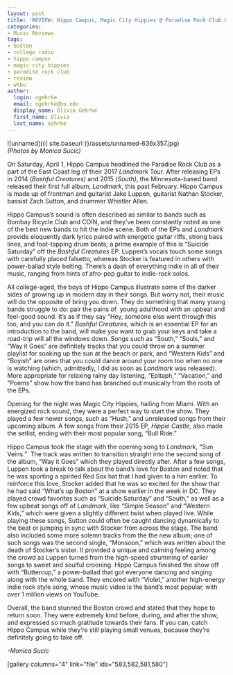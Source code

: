 ```yaml
---
layout: post
title: 'REVIEW: Hippo Campus, Magic City Hippies @ Paradise Rock Club 04/01'
categories:
- Music Reviews
tags:
- boston
- college radio
- hippo campus
- magic city hippies
- paradise rock club
- review
- wtbu
author:
  login: ogehrke
  email: ogehrke@bu.edu
  display_name: Olivia Gehrke
  first_name: Olivia
  last_name: Gehrke
---
```

![unnamed]({{ site.baseurl }}/assets/unnamed-636x357.jpg)  
_(Photos by Monica Sucic)_

On Saturday, April 1, Hippo Campus headlined the Paradise Rock Club as a part of the East Coast leg of their 2017 _Landmark_ Tour. After releasing EPs in 2014 (_Bashful Creatures)_ and 2015 (_South)_, the Minnesota-based band released their first full album, _Landmark_, this past February. Hippo Campus is made up of frontman and guitarist Jake Luppen, guitarist Nathan Stocker, bassist Zach Sutton, and drummer Whistler Allen.

Hippo Campus’s sound is often described as similar to bands such as Bombay Bicycle Club and COIN, and they’ve been constantly noted as one of the best new bands to hit the indie scene. Both of the EPs and _Landmark_ provide eloquently dark lyrics paired with energetic guitar riffs, strong bass lines, and foot-tapping drum beats; a prime example of this is “Suicide Saturday” off the _Bashful Creatures_ EP. Luppen’s vocals touch some songs with carefully placed falsetto, whereas Stocker is featured in others with power-ballad style belting. There’s a dash of everything indie in all of their music, ranging from hints of afro-pop guitar to indie-rock solos.

All college-aged, the boys of Hippo Campus illustrate some of the darker sides of growing up in modern day in their songs. But worry not, their music will do the opposite of bring you down. They do something that many young bands struggle to do: pair the pains of  young adulthood with an upbeat and feel-good sound. It’s as if they say “Hey, someone else went through this too, and you can do it.” _Bashful Creatures,_ which is an essential EP for an introduction to the band, will make you want to grab your keys and take a road-trip will all the windows down. Songs such as “South,” “Souls,” and “Way it Goes” are definitely tracks that you could throw on a summer playlist for soaking up the sun at the beach or park, and “Western Kids” and “Boyish” are ones that you could dance around your room too when no one is watching (which, admittedly, I did as soon as _Landmark_ was released). More appropriate for relaxing rainy day listening, “Epitaph,” “Vacation,” and “Poems” show how the band has branched out musically from the roots of the EPs.

Opening for the night was Magic City Hippies, hailing from Miami. With an energized rock sound, they were a perfect way to start the show. They played a few newer songs, such as “Hush,” and unreleased songs from their upcoming album. A few songs from their 2015 EP, _Hippie Castle,_ also made the setlist, ending with their most popular song, “Bull Ride.”

Hippo Campus took the stage with the opening song to _Landmark_, “Sun Veins.”  The track was written to transition straight into the second song of the album, “Way it Goes” which they played directly after. After a few songs, Luppen took a break to talk about the band’s love for Boston and noted that he was sporting a spirited Red Sox hat that I had given to a him earlier. To reinforce this love, Stocker added that he was so excited for the show that he had said “What’s up Boston” at a show earlier in the week in DC. They played crowd favorites such as “Suicide Saturday” and “South,” as well as a few upbeat songs off of _Landmark_, like “Simple Season” and “Western Kids,” which were given a slightly different twist when played live. While playing these songs, Sutton could often be caught dancing dynamically to the beat or jumping in sync with Stocker from across the stage. The band also included some more solemn tracks from the the new album; one of such songs was the second single, “Monsoon,” which was written about the death of Stocker’s sister. It provided a unique and calming feeling among the crowd as Luppen turned from the high-speed strumming of earlier songs to sweet and soulful crooning. Hippo Campus finished the show off with “Buttercup,” a power-ballad that got everyone dancing and singing along with the whole band. They encored with “Violet,” another high-energy indie rock style song, whose music video is the band’s most popular, with over 1 million views on YouTube.

Overall, the band stunned the Boston crowd and stated that they hope to return soon. They were extremely kind before, during, and after the show, and expressed so much gratitude towards their fans. If you can, catch Hippo Campus while they’re still playing small venues, because they’re definitely going to take off.

_\-Monica Sucic_

\[gallery columns="4" link="file" ids="583,582,581,580"\]
